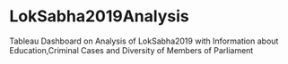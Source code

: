 # LokSabha2019Analysis
Tableau Dashboard on Analysis of LokSabha2019 with Information about Education,Criminal Cases and Diversity of Members of Parliament
